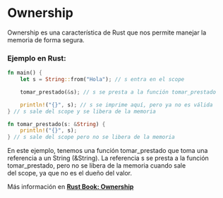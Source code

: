 # Ownership
Ownership es una característica de Rust que nos permite manejar la memoria de forma segura.
### Ejemplo en Rust:
```rust
fn main() {
    let s = String::from("Hola"); // s entra en el scope

    tomar_prestado(&s); // s se presta a la función tomar_prestado

    println!("{}", s); // s se imprime aquí, pero ya no es válida
} // s sale del scope y se libera de la memoria

fn tomar_prestado(s: &String) {
    println!("{}", s);
} // s sale del scope pero no se libera de la memoria
```
En este ejemplo, tenemos una función tomar_prestado que toma una referencia a un String (&String).
La referencia s se presta a la función tomar_prestado, pero no se libera de la memoria cuando sale \
del scope, ya que no es el dueño del valor.

Más información en [**Rust Book: Ownership**](https://phosphorus-m.github.io/rust-book-es/ch04-00-understanding-ownership.html)